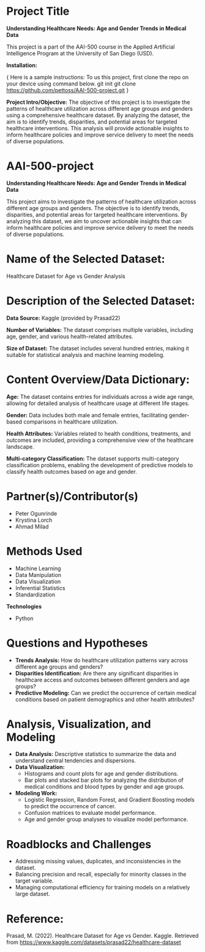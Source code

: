 # Project Title
**Understanding Healthcare Needs: Age and Gender Trends in Medical Data**

This project is a part of the AAI-500 course in the Applied Artificial Intelligence Program at the University of San Diego (USD). 

**Installation:** 

{ Here is a sample instructions:
  To us this project, first clone the repo on your device using command below.
 git init
 git clone https://github.com/pettoss/AAI-500-project.git
}

**Project Intro/Objective:** The objective of this project is to investigate the patterns of healthcare utilization across different age groups and genders using a comprehensive healthcare dataset. By analyzing the dataset, the aim is to identify trends, disparities, and potential areas for targeted healthcare interventions. This analysis will provide actionable insights to inform healthcare policies and improve service delivery to meet the needs of diverse populations.
# AAI-500-project
**Understanding Healthcare Needs: Age and Gender Trends in Medical Data**

This project aims to investigate the patterns of healthcare utilization across different age groups and genders. The objective is to identify trends, disparities, and potential areas for targeted healthcare interventions. By analyzing this dataset, we aim to uncover actionable insights that can inform healthcare policies and improve service delivery to meet the needs of diverse populations.

# Name of the Selected Dataset:
Healthcare Dataset for Age vs Gender Analysis

# Description of the Selected Dataset:
**Data Source:** Kaggle (provided by Prasad22)

**Number of Variables:** The dataset comprises multiple variables, including age, gender, and various health-related attributes.

**Size of Dataset:** The dataset includes several hundred entries, making it suitable for statistical analysis and machine learning modeling.

# Content Overview/Data Dictionary:
**Age:** The dataset contains entries for individuals across a wide age range, allowing for detailed analysis of healthcare usage at different life stages.

**Gender:** Data includes both male and female entries, facilitating gender-based comparisons in healthcare utilization.

**Health Attributes:** Variables related to health conditions, treatments, and outcomes are included, providing a comprehensive view of the healthcare landscape.

**Multi-category Classification:** The dataset supports multi-category classification problems, enabling the development of predictive models to classify health outcomes based on age and gender.


# Partner(s)/Contributor(s)
- Peter Ogunrinde
- Krystina Lorch
- Ahmad Milad

# Methods Used
- Machine Learning
- Data Manipulation
- Data Visualization
- Inferential Statistics
- Standardization

**Technologies** 
- Python

# Questions and Hypotheses
- **Trends Analysis:** How do healthcare utilization patterns vary across different age groups and genders?
- **Disparities Identification:** Are there any significant disparities in healthcare access and outcomes between different genders and age groups?
- **Predictive Modeling:** Can we predict the occurrence of certain medical conditions based on patient demographics and other health attributes?

# Analysis, Visualization, and Modeling
- **Data Analysis:** Descriptive statistics to summarize the data and understand central tendencies and dispersions.
- **Data Visualization:**
   - Histograms and count plots for age and gender distributions.
   - Bar plots and stacked bar plots for analyzing the distribution of medical conditions and blood types by gender and age groups.
 - **Modeling Work:**
   - Logistic Regression, Random Forest, and Gradient Boosting models to predict the occurrence of cancer.
   - Confusion matrices to evaluate model performance.
   - Age and gender group analyses to visualize model performance.
     
# Roadblocks and Challenges
- Addressing missing values, duplicates, and inconsistencies in the dataset.
- Balancing precision and recall, especially for minority classes in the target variable.
- Managing computational efficiency for training models on a relatively large dataset.

# Reference:
Prasad, M. (2022). Healthcare Dataset for Age vs Gender. Kaggle. Retrieved from https://www.kaggle.com/datasets/prasad22/healthcare-dataset
